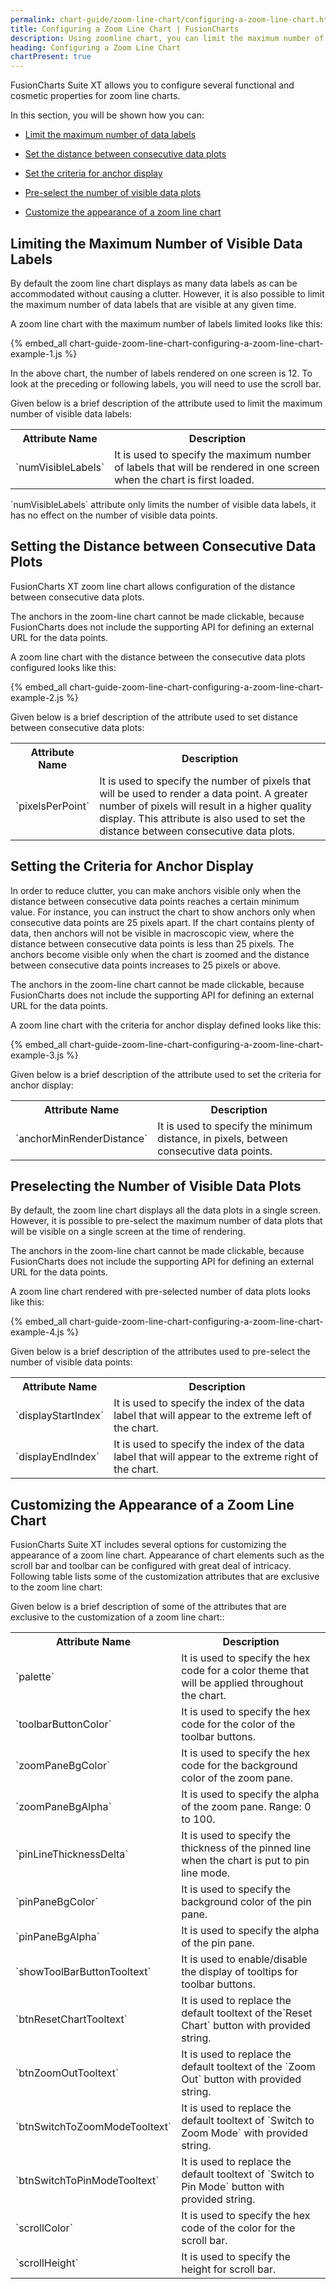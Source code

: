 ```yaml
---
permalink: chart-guide/zoom-line-chart/configuring-a-zoom-line-chart.html
title: Configuring a Zoom Line Chart | FusionCharts
description: Using zoomline chart, you can limit the maximum number of data labels, set the distance between consecutive data plots and criteria for anchor display, etc
heading: Configuring a Zoom Line Chart
chartPresent: true
---
```


FusionCharts Suite XT allows you to configure several functional and cosmetic properties for zoom line charts.

In this section, you will be shown how you can:

* <a href="/chart-guide/zoom-line-chart/configuring-a-zoom-line-chart#limiting-the-maximum-number-of-visible-data-labels" class="smoth-scroll">Limit the maximum number of data labels</a>

* <a href="/chart-guide/zoom-line-chart/configuring-a-zoom-line-chart#setting-the-distance-between-consecutive-data-plots" class="smoth-scroll">Set the distance between consecutive data plots</a>

* <a href="/chart-guide/zoom-line-chart/configuring-a-zoom-line-chart#setting-the-criteria-for-anchor-display" class="smoth-scroll">Set the criteria for anchor display</a>

* <a href="/chart-guide/zoom-line-chart/configuring-a-zoom-line-chart#preselecting-the-number-of-visible-data-plots" class="smoth-scroll">Pre-select the number of visible data plots</a>

* <a href="/chart-guide/zoom-line-chart/configuring-a-zoom-line-chart#customizing-the-appearance-of-a-zoom-line-chart" class="smoth-scroll">Customize the appearance of a zoom line chart</a>

## Limiting the Maximum Number of Visible Data Labels

By default the zoom line chart displays as many data labels as can be accommodated without causing a clutter. However, it is also possible to limit the maximum number of data labels that are visible at any given time.

A zoom line chart with the maximum number of labels limited looks like this:

{% embed_all chart-guide-zoom-line-chart-configuring-a-zoom-line-chart-example-1.js %}

In the above chart, the number of labels rendered on one screen is 12. To look at the preceding or following labels, you will need to use the scroll bar.

Given below is a brief description of the attribute used to limit the maximum number of visible data labels:

<table>
  <tr>
    <th>Attribute Name</th>
    <th>Description</th>
  </tr>
  <tr>
    <td>`numVisibleLabels`</td>
    <td>It is used to specify the maximum number of labels that will be rendered in one screen when the chart is first loaded.</td>
  </tr>
</table>


<p class="text-info">`numVisibleLabels` attribute only limits the number of visible data labels, it has no effect on the number of visible data points.</p>

## Setting the Distance between Consecutive Data Plots

FusionCharts XT zoom line chart allows configuration of the distance between consecutive data plots.

<p class="text-info"> The anchors in the zoom-line chart cannot be made clickable, because FusionCharts does not include the supporting API for defining an external URL for the data points. </p>

A zoom line chart with the distance between the consecutive data plots configured looks like this:

{% embed_all chart-guide-zoom-line-chart-configuring-a-zoom-line-chart-example-2.js %}

Given below is a  brief description of the attribute used to set distance between consecutive data plots:

<table>
  <tr>
    <th>Attribute Name</th>
    <th>Description</th>
  </tr>
  <tr>
    <td>`pixelsPerPoint`</td>
    <td>It is used to specify the number of pixels that will be used to render a data point. A greater number of pixels will result in a higher quality display. This attribute is also used to set the distance between consecutive data plots.</td>
  </tr>
</table>


## Setting the Criteria for Anchor Display

In order to reduce clutter, you can make anchors visible only when the distance between consecutive data points reaches a certain minimum value. For instance, you can instruct the chart to show anchors only when consecutive data points are 25 pixels apart. If the chart contains plenty of data, then anchors will not be visible in macroscopic view, where the distance between consecutive data points is less than 25 pixels. The anchors become visible only when the chart is zoomed and the distance between consecutive data points increases to 25 pixels or above.

<p class="text-info"> The anchors in the zoom-line chart cannot be made clickable, because FusionCharts does not include the supporting API for defining an external URL for the data points. </p>

A zoom line chart with the criteria for anchor display defined looks like this:

{% embed_all chart-guide-zoom-line-chart-configuring-a-zoom-line-chart-example-3.js %}

Given below is a brief description of the attribute used to set the criteria for anchor display:

<table>
  <tr>
    <th>Attribute Name</th>
    <th>Description</th>
  </tr>
  <tr>
    <td>`anchorMinRenderDistance`</td>
    <td>It is used to specify the minimum distance, in pixels, between consecutive data points.</td>
  </tr>
</table>


## Preselecting the Number of Visible Data Plots

By default, the zoom line chart displays all the data plots in a single screen. However, it is possible to pre-select the maximum number of data plots that will be visible on a single screen at the time of rendering.

<p class="text-info"> The anchors in the zoom-line chart cannot be made clickable, because FusionCharts does not include the supporting API for defining an external URL for the data points. </p>

A zoom line chart rendered with pre-selected number of data plots looks like this:

{% embed_all chart-guide-zoom-line-chart-configuring-a-zoom-line-chart-example-4.js %}

Given below is a brief description of the attributes used to pre-select the number of visible data points:

<table>
  <tr>
    <th>Attribute Name</th>
    <th>Description</th>
  </tr>
  <tr>
    <td>`displayStartIndex`</td>
    <td>It is used to specify the index of the data label that will appear to the extreme left of the chart.</td>
  </tr>
  <tr>
    <td>`displayEndIndex`</td>
    <td>It is used to specify the index of the data label that will appear to the extreme right of the chart.</td>
  </tr>
</table>


## Customizing the Appearance of a Zoom Line Chart

FusionCharts Suite XT includes several options for customizing the appearance of a zoom line chart. Appearance of chart elements such as the scroll bar and toolbar can be configured with great deal of intricacy. Following table lists some of the customization attributes that are exclusive to the zoom line chart:

Given below is a brief description of some of the attributes that are exclusive to the customization of a zoom line chart::

<table>
  <tr>
    <th>Attribute Name</th>
    <th>Description</th>
  </tr>
  <tr>
    <td>`palette`</td>
    <td>It is used to specify the hex code for a color theme that will be applied throughout the chart.</td>
  </tr>
  <tr>
    <td>`toolbarButtonColor`</td>
    <td>It is used to specify the hex code for the color of the toolbar buttons.</td>
  </tr>
  <tr>
    <td>`zoomPaneBgColor`</td>
    <td>It is used to specify the hex code for the background color of the zoom pane.</td>
  </tr>
  <tr>
    <td>`zoomPaneBgAlpha`</td>
    <td>It is used to specify the alpha of the zoom pane. Range: 0 to 100.</td>
  </tr>
  <tr>
    <td>`pinLineThicknessDelta`</td>
    <td>It is used to specify the thickness of the pinned line when the chart is put to pin line mode.</td>
  </tr>
  <tr>
    <td>`pinPaneBgColor`</td>
    <td>It is used to specify the background color of the pin pane.</td>
  </tr>
  <tr>
    <td>`pinPaneBgAlpha`</td>
    <td>It is used to specify the alpha of the pin pane.</td>
  </tr>
  <tr>
    <td>`showToolBarButtonTooltext`</td>
    <td>It is used to enable/disable the display of tooltips for toolbar buttons.  </td>
  </tr>
  <tr>
    <td>`btnResetChartTooltext`</td>
    <td>It is used to replace the default tooltext of the`Reset Chart` button with provided string.</td>
  </tr>
  <tr>
    <td>`btnZoomOutTooltext`</td>
    <td>It is used to replace the default tooltext of the `Zoom Out` button with provided string.</td>
  </tr>
  <tr>
    <td>`btnSwitchToZoomModeTooltext`</td>
    <td>It is used to replace the default tooltext of `Switch to Zoom Mode` with provided string.</td>
  </tr>
  <tr>
    <td>`btnSwitchToPinModeTooltext`</td>
    <td>It is used to replace the default tooltext of `Switch to Pin Mode` button with provided string.</td>
  </tr>
  <tr>
    <td>`scrollColor`</td>
    <td>It is used to specify the hex code of the color for the scroll bar.</td>
  </tr>
  <tr>
    <td>`scrollHeight`</td>
    <td>It is used to specify the height for scroll bar.</td>
  </tr>
</table>
